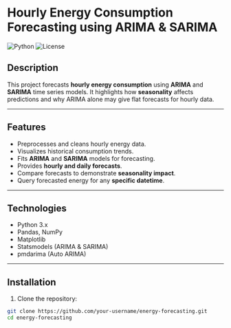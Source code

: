 # Hourly Energy Consumption Forecasting using ARIMA & SARIMA

![Python](https://img.shields.io/badge/python-3.10-blue)
![License](https://img.shields.io/badge/license-MIT-green)

## Description
This project forecasts **hourly energy consumption** using **ARIMA** and **SARIMA** time series models. It highlights how **seasonality** affects predictions and why ARIMA alone may give flat forecasts for hourly data.  

---

## Features
- Preprocesses and cleans hourly energy data.
- Visualizes historical consumption trends.
- Fits **ARIMA** and **SARIMA** models for forecasting.
- Provides **hourly and daily forecasts**.
- Compare forecasts to demonstrate **seasonality impact**.
- Query forecasted energy for any **specific datetime**.

---

## Technologies
- Python 3.x
- Pandas, NumPy
- Matplotlib
- Statsmodels (ARIMA & SARIMA)
- pmdarima (Auto ARIMA)

---

## Installation
1. Clone the repository:
```bash
git clone https://github.com/your-username/energy-forecasting.git
cd energy-forecasting
